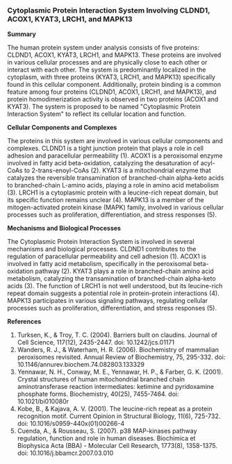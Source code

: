 ### Cytoplasmic Protein Interaction System Involving CLDND1, ACOX1, KYAT3, LRCH1, and MAPK13

**Summary**

The human protein system under analysis consists of five proteins: CLDND1, ACOX1, KYAT3, LRCH1, and MAPK13. These proteins are involved in various cellular processes and are physically close to each other or interact with each other. The system is predominantly localized in the cytoplasm, with three proteins (KYAT3, LRCH1, and MAPK13) specifically found in this cellular component. Additionally, protein binding is a common feature among four proteins (CLDND1, ACOX1, LRCH1, and MAPK13), and protein homodimerization activity is observed in two proteins (ACOX1 and KYAT3). The system is proposed to be named "Cytoplasmic Protein Interaction System" to reflect its cellular location and function.

**Cellular Components and Complexes**

The proteins in this system are involved in various cellular components and complexes. CLDND1 is a tight junction protein that plays a role in cell adhesion and paracellular permeability (1). ACOX1 is a peroxisomal enzyme involved in fatty acid beta-oxidation, catalyzing the desaturation of acyl-CoAs to 2-trans-enoyl-CoAs (2). KYAT3 is a mitochondrial enzyme that catalyzes the reversible transamination of branched-chain alpha-keto acids to branched-chain L-amino acids, playing a role in amino acid metabolism (3). LRCH1 is a cytoplasmic protein with a leucine-rich repeat domain, but its specific function remains unclear (4). MAPK13 is a member of the mitogen-activated protein kinase (MAPK) family, involved in various cellular processes such as proliferation, differentiation, and stress responses (5).

**Mechanisms and Biological Processes**

The Cytoplasmic Protein Interaction System is involved in several mechanisms and biological processes. CLDND1 contributes to the regulation of paracellular permeability and cell adhesion (1). ACOX1 is involved in fatty acid metabolism, specifically in the peroxisomal beta-oxidation pathway (2). KYAT3 plays a role in branched-chain amino acid metabolism, catalyzing the transamination of branched-chain alpha-keto acids (3). The function of LRCH1 is not well understood, but its leucine-rich repeat domain suggests a potential role in protein-protein interactions (4). MAPK13 participates in various signaling pathways, regulating cellular processes such as proliferation, differentiation, and stress responses (5).

**References**

1. Turksen, K., & Troy, T. C. (2004). Barriers built on claudins. Journal of Cell Science, 117(12), 2435-2447. doi: 10.1242/jcs.01171
2. Wanders, R. J., & Waterham, H. R. (2006). Biochemistry of mammalian peroxisomes revisited. Annual Review of Biochemistry, 75, 295-332. doi: 10.1146/annurev.biochem.74.082803.133329
3. Yennawar, N. H., Conway, M. E., Yennawar, H. P., & Farber, G. K. (2001). Crystal structures of human mitochondrial branched chain aminotransferase reaction intermediates: ketimine and pyridoxamine phosphate forms. Biochemistry, 40(25), 7455-7464. doi: 10.1021/bi010080r
4. Kobe, B., & Kajava, A. V. (2001). The leucine-rich repeat as a protein recognition motif. Current Opinion in Structural Biology, 11(6), 725-732. doi: 10.1016/s0959-440x(01)00266-4
5. Cuenda, A., & Rousseau, S. (2007). p38 MAP-kinases pathway regulation, function and role in human diseases. Biochimica et Biophysica Acta (BBA) - Molecular Cell Research, 1773(8), 1358-1375. doi: 10.1016/j.bbamcr.2007.03.010